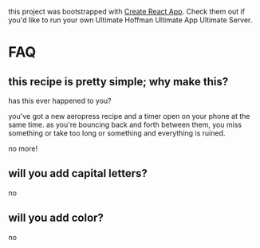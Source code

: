 this project was bootstrapped with [Create React App](https://github.com/facebook/create-react-app). Check them out if you'd like to run your own Ultimate Hoffman Ultimate App Ultimate Server.

# FAQ

## this recipe is pretty simple; why make this?

has this ever happened to you?

you've got a new aeropress recipe and a timer open on your phone at the same time. as you're bouncing back and forth between them, you miss something or take too long or something and everything is ruined.

no more!

## will you add capital letters?

no

## will you add color?

no
